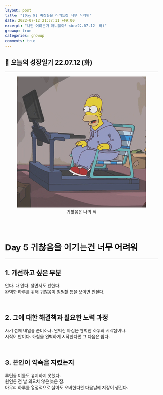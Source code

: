 ```yaml
---
layout: post
title: "[Day 5] 귀찮음을 이기는건 너무 어려워"
date: 2022-07-12 21:37:11 +09:00
excerpt: "나만 어려운거 아니잖아? <br>22.07.12 (화)"
growup: true
categories: growup
comments: true
---
```

## 📒 오늘의 성장일기 22.07.12 (화)
---------------------------

<figure>
    <a href="/assets/img/grow/2022-07-12/lazy.gif"><img src="/assets/img/grow/2022-07-12/lazy.gif"></a>    
    <figcaption style="text-align:center">귀찮음은 나의 적</figcaption>
</figure>

<br>
<br>

# Day 5 귀찮음을 이기는건 너무 어려워
---
## 1. 개선하고 싶은 부분
안다. 다 안다. 알면서도 안한다.  
완벽한 하루를 위해 귀찮음이 침범할 틈을 보이면 안된다.  

<br>

## 2. 그에 대한 해결책과 필요한 노력 과정
자기 전에 내일을 준비하자. 완벽한 아침은 완벽한 하루의 시작점이다.  
시작이 반이다. 아침을 완벽하게 시작한다면 그 다음은 쉽다.  


<br>

## 3. 본인이 약속을 지켰는지
루틴을 이틀도 유지하지 못했다.  
원인은 전 날 의도치 않은 늦은 잠.  
아무리 하루를 열정적으로 살아도 오버한다면 다음날에 지장이 생긴다.  



<br>
<br>
<br>

[jekyll-docs]: https://jekyllrb.com/docs/home
[jekyll-gh]:   https://github.com/jekyll/jekyll
[jekyll-talk]: https://talk.jekyllrb.com/
